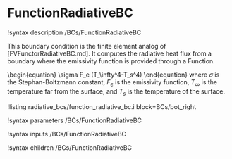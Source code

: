 # FunctionRadiativeBC

!syntax description /BCs/FunctionRadiativeBC

This boundary condition is the finite element analog of
[FVFunctorRadiativeBC.md]. It computes the radiative heat flux from a boundary
where the emissivity function is provided through a Function.

\begin{equation}
 \sigma F_e (T_\infty^4-T_s^4)
\end{equation}
where $\sigma$ is the Stephan-Boltzmann constant, $F_e$ is the emissivity function,
$T_\infty$ is the temperature far from the surface, and $T_s$ is the temperature of
the surface.

!listing radiative_bcs/function_radiative_bc.i block=BCs/bot_right

!syntax parameters /BCs/FunctionRadiativeBC

!syntax inputs /BCs/FunctionRadiativeBC

!syntax children /BCs/FunctionRadiativeBC
